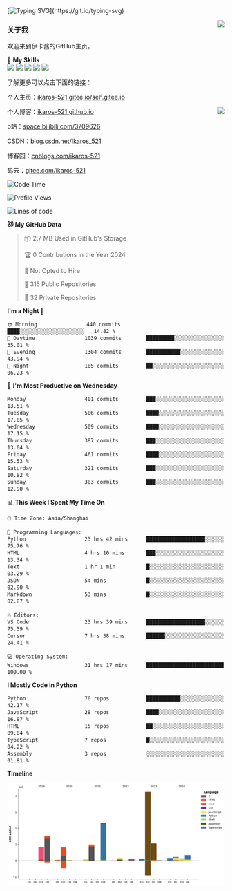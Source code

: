 [![Typing SVG](https://readme-typing-svg.herokuapp.com?size=25&duration=3000&color=8C43EA&vCenter=true&width=200&height=40&lines=Hi+Welcome+%F0%9F%91%8B%F0%9F%8F%BB;I'm+Love丶伊卡洛斯~~)](https://git.io/typing-svg)

<a href="#">
  <img align="right" src="https://github-readme-stats.vercel.app/api?username=Ikaros-521&count_private=true&show_icons=true&bg_color=15,f2f7fd,E0EAFC" />
</a>

### 关于我

欢迎来到伊卡酱的GitHub主页。

🌟 **My Skills**  
![](https://img.shields.io/badge/-C-A8B9CC?style=flat-square&logo=C&logoColor=fff)
![](https://img.shields.io/badge/-Python-3776AB?style=flat-square&logo=Python&logoColor=fff)
![](https://img.shields.io/badge/-JavaScript-F7DF1E?style=flat-square&logo=JavaScript&logoColor=fff)
![](https://img.shields.io/badge/-C++-00599C?style=flat-square&logo=Cpp&logoColor=fff)
![](https://img.shields.io/badge/-Linux-000000?style=flat-square&logo=Linux&logoColor=fff)

了解更多可以点击下面的链接：  

个人主页：[ikaros-521.gitee.io/self.gitee.io](https://ikaros-521.gitee.io/self.gitee.io/)  

<img align='right' src="https://github.com/Ikaros-521/Ikaros-521/assets/40910637/3a5e50bc-91dc-4aa5-b7a0-8b27ad1c2b33" height="330">

个人博客：[ikaros-521.github.io](https://ikaros-521.github.io/)  

b站：[space.bilibili.com/3709626](https://space.bilibili.com/3709626)  

CSDN：[blog.csdn.net/Ikaros_521](https://blog.csdn.net/Ikaros_521)  

博客园：[cnblogs.com/ikaros-521](https://www.cnblogs.com/ikaros-521)  

码云：[gitee.com/ikaros-521](https://gitee.com/ikaros-521)  


<!--START_SECTION:waka-->
![Code Time](http://img.shields.io/badge/Code%20Time-1%2C970%20hrs%2026%20mins-blue)

![Profile Views](http://img.shields.io/badge/Profile%20Views-6-blue)

![Lines of code](https://img.shields.io/badge/From%20Hello%20World%20I%27ve%20Written-13.3%20million%20lines%20of%20code-blue)

**🐱 My GitHub Data** 

> 📦 2.7 MB Used in GitHub's Storage 
 > 
> 🏆 0 Contributions in the Year 2024
 > 
> 🚫 Not Opted to Hire
 > 
> 📜 315 Public Repositories 
 > 
> 🔑 32 Private Repositories 
 > 
**I'm a Night 🦉** 

```text
🌞 Morning                440 commits         ████░░░░░░░░░░░░░░░░░░░░░   14.82 % 
🌆 Daytime                1039 commits        █████████░░░░░░░░░░░░░░░░   35.01 % 
🌃 Evening                1304 commits        ███████████░░░░░░░░░░░░░░   43.94 % 
🌙 Night                  185 commits         ██░░░░░░░░░░░░░░░░░░░░░░░   06.23 % 
```
📅 **I'm Most Productive on Wednesday** 

```text
Monday                   401 commits         ███░░░░░░░░░░░░░░░░░░░░░░   13.51 % 
Tuesday                  506 commits         ████░░░░░░░░░░░░░░░░░░░░░   17.05 % 
Wednesday                509 commits         ████░░░░░░░░░░░░░░░░░░░░░   17.15 % 
Thursday                 387 commits         ███░░░░░░░░░░░░░░░░░░░░░░   13.04 % 
Friday                   461 commits         ████░░░░░░░░░░░░░░░░░░░░░   15.53 % 
Saturday                 321 commits         ███░░░░░░░░░░░░░░░░░░░░░░   10.82 % 
Sunday                   383 commits         ███░░░░░░░░░░░░░░░░░░░░░░   12.90 % 
```


📊 **This Week I Spent My Time On** 

```text
🕑︎ Time Zone: Asia/Shanghai

💬 Programming Languages: 
Python                   23 hrs 42 mins      ███████████████████░░░░░░   75.76 % 
HTML                     4 hrs 10 mins       ███░░░░░░░░░░░░░░░░░░░░░░   13.34 % 
Text                     1 hr 1 min          █░░░░░░░░░░░░░░░░░░░░░░░░   03.29 % 
JSON                     54 mins             █░░░░░░░░░░░░░░░░░░░░░░░░   02.90 % 
Markdown                 53 mins             █░░░░░░░░░░░░░░░░░░░░░░░░   02.87 % 

🔥 Editors: 
VS Code                  23 hrs 39 mins      ███████████████████░░░░░░   75.59 % 
Cursor                   7 hrs 38 mins       ██████░░░░░░░░░░░░░░░░░░░   24.41 % 

💻 Operating System: 
Windows                  31 hrs 17 mins      █████████████████████████   100.00 % 
```

**I Mostly Code in Python** 

```text
Python                   70 repos            ███████████░░░░░░░░░░░░░░   42.17 % 
JavaScript               28 repos            ████░░░░░░░░░░░░░░░░░░░░░   16.87 % 
HTML                     15 repos            ██░░░░░░░░░░░░░░░░░░░░░░░   09.04 % 
TypeScript               7 repos             █░░░░░░░░░░░░░░░░░░░░░░░░   04.22 % 
Assembly                 3 repos             ░░░░░░░░░░░░░░░░░░░░░░░░░   01.81 % 
```



**Timeline**

![Lines of Code chart](https://raw.githubusercontent.com/Ikaros-521/Ikaros-521/main/assets/bar_graph.png)


<!--END_SECTION:waka-->


<!--
**Ikaros-521/Ikaros-521** is a ✨ _special_ ✨ repository because its `README.md` (this file) appears on your GitHub profile.

Here are some ideas to get you started:

- 🔭 I’m currently working on ...
- 🌱 I’m currently learning ...
- 👯 I’m looking to collaborate on ...
- 🤔 I’m looking for help with ...
- 💬 Ask me about ...
- 📫 How to reach me: ...
- 😄 Pronouns: ...
- ⚡ Fun fact: ...
-->
